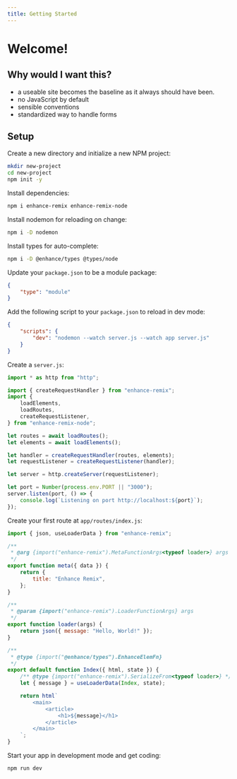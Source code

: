 ```yaml
---
title: Getting Started
---
```


# Welcome!

## Why would I want this?

- a useable site becomes the baseline as it always should have been.
- no JavaScript by default
- sensible conventions
- standardized way to handle forms

## Setup

Create a new directory and initialize a new NPM project:

```bash
mkdir new-project
cd new-project
npm init -y
```

Install dependencies:

```bash
npm i enhance-remix enhance-remix-node
```

Install nodemon for reloading on change:

```bash
npm i -D nodemon
```

Install types for auto-complete:

```bash
npm i -D @enhance/types @types/node
```

Update your `package.json` to be a module package:

```json
{
	"type": "module"
}
```

Add the following script to your `package.json` to reload in dev mode:

```json
{
	"scripts": {
		"dev": "nodemon --watch server.js --watch app server.js"
	}
}
```

Create a `server.js`:

```js
import * as http from "http";

import { createRequestHandler } from "enhance-remix";
import {
	loadElements,
	loadRoutes,
	createRequestListener,
} from "enhance-remix-node";

let routes = await loadRoutes();
let elements = await loadElements();

let handler = createRequestHandler(routes, elements);
let requestListener = createRequestListener(handler);

let server = http.createServer(requestListener);

let port = Number(process.env.PORT || "3000");
server.listen(port, () => {
	console.log(`Listening on port http://localhost:${port}`);
});
```

Create your first route at `app/routes/index.js`:

```js
import { json, useLoaderData } from "enhance-remix";

/**
 * @arg {import("enhance-remix").MetaFunctionArgs<typeof loader>} args
 */
export function meta({ data }) {
	return {
		title: "Enhance Remix",
	};
}

/**
 * @param {import("enhance-remix").LoaderFunctionArgs} args
 */
export function loader(args) {
	return json({ message: "Hello, World!" });
}

/**
 * @type {import("@enhance/types").EnhanceElemFn}
 */
export default function Index({ html, state }) {
	/** @type {import("enhance-remix").SerializeFrom<typeof loader>} */
	let { message } = useLoaderData(Index, state);

	return html`
		<main>
			<article>
				<h1>${message}</h1>
			</article>
		</main>
	`;
}
```

Start your app in development mode and get coding:

```bash
npm run dev
```
